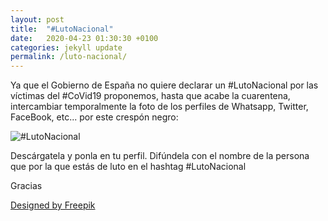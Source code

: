 ```yaml
---
layout: post
title:  "#LutoNacional"
date:   2020-04-23 01:30:30 +0100
categories: jekyll update
permalink: /luto-nacional/
---
```


Ya que el Gobierno de España no quiere declarar un #LutoNacional por las víctimas del #CoVid19 proponemos, hasta que acabe la cuarentena, intercambiar temporalmente la foto de los perfiles de Whatsapp, Twitter, FaceBook, etc... por este crespón negro:

<img src="../assets/images/2020/04/20200423f1.jpg" alt="#LutoNacional">

Descárgatela y ponla en tu perfil. Difúndela con el nombre de la persona que por la que estás de luto en el hashtag #LutoNacional

Gracias










[Designed by Freepik](http://www.freepik.com)
